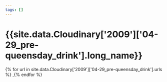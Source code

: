 ```yaml
---
tags: []
---
```

<div itemscope itemtype="http://schema.org/Photograph">
  <h1>{{site.data.Cloudinary['2009']['04-29_pre-queensday_drink'].long_name}}</h1>
  {% for url in site.data.Cloudinary['2009']['04-29_pre-queensday_drink'].urls %}
    <a itemprop="image" class="swipebox" title="" href="{{ site.cloudinary.baseurl }}/{{ url }}">
      <img alt="" itemprop="thumbnailUrl" src="{{ site.cloudinary.baseurl }}/h_150/{{ url }}" />
      <meta itemprop="isFamilyFriendly" content="true" />
    </a>
  {% endfor %}
</div>
